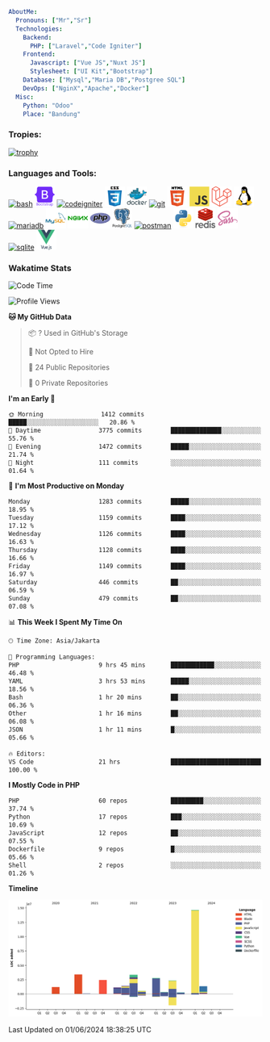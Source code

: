 ```yaml
AboutMe:
  Pronouns: ["Mr","Sr"]
  Technologies:
    Backend:
      PHP: ["Laravel","Code Igniter"]
    Frontend:
      Javascript: ["Vue JS","Nuxt JS"]
      Stylesheet: ["UI Kit","Bootstrap"]
    Database: ["Mysql","Maria DB","Postgree SQL"]
    DevOps: ["NginX","Apache","Docker"]
  Misc:
    Python: "Odoo"
    Place: "Bandung"
```
### Tropies:

[![trophy](https://github-profile-trophy.vercel.app/?username=vheins&rank=-C,-B)](https://github.com/vheins)

### Languages and Tools:

[<img src="https://www.vectorlogo.zone/logos/gnu_bash/gnu_bash-icon.svg" alt="bash" width="40" height="40"/>](https://www.gnu.org/software/bash/)
[<img src="https://raw.githubusercontent.com/devicons/devicon/master/icons/bootstrap/bootstrap-plain-wordmark.svg" alt="bootstrap" width="40" height="40"/>](https://getbootstrap.com)
[<img src="https://cdn.worldvectorlogo.com/logos/codeigniter.svg" alt="codeigniter" width="40" height="40"/>](https://codeigniter.com)
[<img src="https://raw.githubusercontent.com/devicons/devicon/master/icons/css3/css3-original-wordmark.svg" alt="css3" width="40" height="40"/>](https://www.w3schools.com/css/)
[<img src="https://raw.githubusercontent.com/devicons/devicon/master/icons/docker/docker-original-wordmark.svg" alt="docker" width="40" height="40"/>](https://www.docker.com/)
[<img src="https://www.vectorlogo.zone/logos/git-scm/git-scm-icon.svg" alt="git" width="40" height="40"/>](https://git-scm.com/)
[<img src="https://raw.githubusercontent.com/devicons/devicon/master/icons/html5/html5-original-wordmark.svg" alt="html5" width="40" height="40"/>](https://www.w3.org/html/)
[<img src="https://raw.githubusercontent.com/devicons/devicon/master/icons/javascript/javascript-original.svg" alt="javascript" width="40" height="40"/>](https://developer.mozilla.org/en-US/docs/Web/JavaScript)
[<img src="https://raw.githubusercontent.com/devicons/devicon/master/icons/laravel/laravel-original.svg" alt="laravel" width="40" height="40"/>](https://laravel.com/)
[<img src="https://raw.githubusercontent.com/devicons/devicon/master/icons/linux/linux-original.svg" alt="linux" width="40" height="40"/>](https://www.linux.org/)
[<img src="https://www.vectorlogo.zone/logos/mariadb/mariadb-icon.svg" alt="mariadb" width="40" height="40"/>](https://mariadb.org/)
[<img src="https://raw.githubusercontent.com/devicons/devicon/master/icons/mysql/mysql-original-wordmark.svg" alt="mysql" width="40" height="40"/>](https://www.mysql.com/)
[<img src="https://raw.githubusercontent.com/devicons/devicon/master/icons/nginx/nginx-original.svg" alt="nginx" width="40" height="40"/>](https://www.nginx.com)
[<img src="https://raw.githubusercontent.com/devicons/devicon/master/icons/php/php-original.svg" alt="php" width="40" height="40"/>](https://www.php.net)
[<img src="https://raw.githubusercontent.com/devicons/devicon/master/icons/postgresql/postgresql-original-wordmark.svg" alt="postgresql" width="40" height="40"/>](https://www.postgresql.org)
[<img src="https://www.vectorlogo.zone/logos/getpostman/getpostman-icon.svg" alt="postman" width="40" height="40"/>](https://postman.com)
[<img src="https://raw.githubusercontent.com/devicons/devicon/master/icons/python/python-original.svg" alt="python" width="40" height="40"/>](https://www.python.org)
[<img src="https://raw.githubusercontent.com/devicons/devicon/master/icons/redis/redis-original-wordmark.svg" alt="redis" width="40" height="40"/>](https://redis.io)
[<img src="https://raw.githubusercontent.com/devicons/devicon/master/icons/sass/sass-original.svg" alt="sass" width="40" height="40"/>](https://sass-lang.com)
[<img src="https://www.vectorlogo.zone/logos/sqlite/sqlite-icon.svg" alt="sqlite" width="40" height="40"/>](https://www.sqlite.org/)
[<img src="https://raw.githubusercontent.com/devicons/devicon/master/icons/vuejs/vuejs-original-wordmark.svg" alt="vuejs" width="40" height="40"/>](https://vuejs.org/)

### Wakatime Stats

<!--START_SECTION:waka-->
![Code Time](http://img.shields.io/badge/Code%20Time-1%2C449%20hrs%2043%20mins-blue)

![Profile Views](http://img.shields.io/badge/Profile%20Views-0-blue)

**🐱 My GitHub Data** 

> 📦 ? Used in GitHub's Storage 
 > 
> 🚫 Not Opted to Hire
 > 
> 📜 24 Public Repositories 
 > 
> 🔑 0 Private Repositories 
 > 
**I'm an Early 🐤** 

```text
🌞 Morning                1412 commits        █████░░░░░░░░░░░░░░░░░░░░   20.86 % 
🌆 Daytime                3775 commits        ██████████████░░░░░░░░░░░   55.76 % 
🌃 Evening                1472 commits        █████░░░░░░░░░░░░░░░░░░░░   21.74 % 
🌙 Night                  111 commits         ░░░░░░░░░░░░░░░░░░░░░░░░░   01.64 % 
```
📅 **I'm Most Productive on Monday** 

```text
Monday                   1283 commits        █████░░░░░░░░░░░░░░░░░░░░   18.95 % 
Tuesday                  1159 commits        ████░░░░░░░░░░░░░░░░░░░░░   17.12 % 
Wednesday                1126 commits        ████░░░░░░░░░░░░░░░░░░░░░   16.63 % 
Thursday                 1128 commits        ████░░░░░░░░░░░░░░░░░░░░░   16.66 % 
Friday                   1149 commits        ████░░░░░░░░░░░░░░░░░░░░░   16.97 % 
Saturday                 446 commits         ██░░░░░░░░░░░░░░░░░░░░░░░   06.59 % 
Sunday                   479 commits         ██░░░░░░░░░░░░░░░░░░░░░░░   07.08 % 
```


📊 **This Week I Spent My Time On** 

```text
🕑︎ Time Zone: Asia/Jakarta

💬 Programming Languages: 
PHP                      9 hrs 45 mins       ████████████░░░░░░░░░░░░░   46.48 % 
YAML                     3 hrs 53 mins       █████░░░░░░░░░░░░░░░░░░░░   18.56 % 
Bash                     1 hr 20 mins        ██░░░░░░░░░░░░░░░░░░░░░░░   06.36 % 
Other                    1 hr 16 mins        ██░░░░░░░░░░░░░░░░░░░░░░░   06.08 % 
JSON                     1 hr 11 mins        █░░░░░░░░░░░░░░░░░░░░░░░░   05.66 % 

🔥 Editors: 
VS Code                  21 hrs              █████████████████████████   100.00 % 
```

**I Mostly Code in PHP** 

```text
PHP                      60 repos            █████████░░░░░░░░░░░░░░░░   37.74 % 
Python                   17 repos            ███░░░░░░░░░░░░░░░░░░░░░░   10.69 % 
JavaScript               12 repos            ██░░░░░░░░░░░░░░░░░░░░░░░   07.55 % 
Dockerfile               9 repos             █░░░░░░░░░░░░░░░░░░░░░░░░   05.66 % 
Shell                    2 repos             ░░░░░░░░░░░░░░░░░░░░░░░░░   01.26 % 
```



**Timeline**

![Lines of Code chart](https://raw.githubusercontent.com/vheins/vheins/main/assets/bar_graph.png)


 Last Updated on 01/06/2024 18:38:25 UTC
<!--END_SECTION:waka-->
